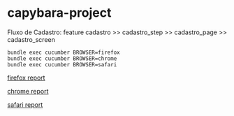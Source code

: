 # capybara-project

Fluxo de Cadastro:
feature cadastro >> cadastro_step >> cadastro_page >> cadastro_screen

```
bundle exec cucumber BROWSER=firefox
bundle exec cucumber BROWSER=chrome
bundle exec cucumber BROWSER=safari
```

<a href="reinaldorossetti.github.io/capybara-project/firefox/index.html">firefox report<a>

<a href="reinaldorossetti.github.io/capybara-project/chrome/index.html">chrome report<a>

<a href="reinaldorossetti.github.io/capybara-project/safari/index.html">safari report<a>
